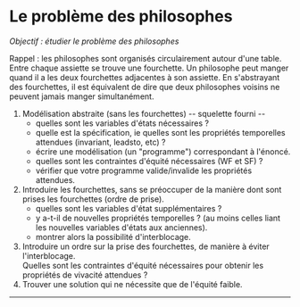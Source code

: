 # Le problème des philosophes

*Objectif : étudier le problème des philosophes*

Rappel : les philosophes sont organisés circulairement autour d'une
table. Entre chaque assiette se trouve une fourchette. Un philosophe peut
manger quand il a les deux fourchettes adjacentes à son assiette. En
s'abstrayant des fourchettes, il est équivalent de dire que deux philosophes
voisins ne peuvent jamais manger simultanément.

1. Modélisation abstraite (sans les fourchettes) -- squelette fourni --
   - quelles sont les variables d'états nécessaires ?
   - quelle est la spécification, ie quelles sont les propriétés temporelles
     attendues (invariant, leadsto, etc) ?
   - écrire une modélisation (un "programme") correspondant à l'énoncé.
   - quelles sont les contraintes d'équité nécessaires (WF et SF) ?
   - vérifier que votre programme valide/invalide les propriétés attendues.
2. Introduire les fourchettes, sans se préoccuper de la manière dont sont
   prises les fourchettes (ordre de prise).
   - quelles sont les variables d'état supplémentaires ?
   - y a-t-il de nouvelles propriétés temporelles ? (au moins celles liant
     les nouvelles variables d'états aux anciennes).
   - montrer alors la possibilité d'interblocage.
3. Introduire un ordre sur la prise des fourchettes, de manière à éviter
   l'interblocage.  
   Quelles sont les contraintes d'équité nécessaires pour obtenir les
   propriétés de vivacité attendues ?
4. Trouver une solution qui ne nécessite que de l'équité faible.

****************************************************************
